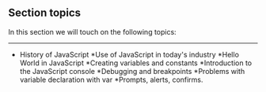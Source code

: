 ## Section topics
In this section we will touch on the following topics:

------------------

* History of JavaScript
*Use of JavaScript in today's industry
*Hello World in JavaScript
*Creating variables and constants
*Introduction to the JavaScript console
*Debugging and breakpoints
*Problems with variable declaration with var
*Prompts, alerts, confirms.